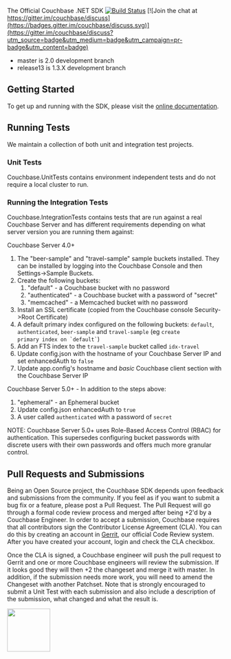 The Official Couchbase .NET SDK [![Build Status](http://sdkbuilds.sc.couchbase.com/buildStatus/icon?job=netclient-build-test)](http://sdkbuilds.sc.couchbase.com/job/netclient-build-test/) [![Join the chat at https://gitter.im/couchbase/discuss](https://badges.gitter.im/couchbase/discuss.svg)](https://gitter.im/couchbase/discuss?utm_source=badge&utm_medium=badge&utm_campaign=pr-badge&utm_content=badge)

* master is 2.0 development branch
* release13 is 1.3.X development branch

## Getting Started

To get up and running with the SDK, please visit the [online documentation](http://developer.couchbase.com/documentation/server/4.5/sdk/dotnet/start-using-sdk.html).

## Running Tests

We maintain a collection of both unit and integration test projects.

### Unit Tests

Couchbase.UnitTests contains environment independent tests and do not require a local cluster to run.

### Running the Integration Tests ##

Couchbase.IntegrationTests contains tests that are run against a real Couchbase Server and has different requirements depending on what server version you are running them against:

Couchbase Server 4.0+
1. The "beer-sample" and "travel-sample" sample buckets installed. They can be installed by logging into the Couchbase Console and then Settings->Sample Buckets.
2. Create the following buckets:
	1. "default" - a Couchbase bucket with no password
	2. "authenticated" - a Couchbase bucket with a password of "secret"
	3. "memcached" - a Memcached bucket with no password
3. Install an SSL certificate (copied from the Couchbase console Security->Root Certificate)
4. A default primary index configured on the following buckets: `default`, `authenticated`, `beer-sample` and `travel-sample` (eg <code>create primary index on &#96;default&#96;</code>)
5. Add an FTS index to the `travel-sample` bucket called `idx-travel`
6. Update config.json with the hostname of your Couchbase Server IP and set enhancedAuth to `false`
7. Update app.config's hostname and *basic* Couchbase client section with the Couchbase Server IP

Couchbase Server 5.0+ - In addition to the steps above:
1. "ephemeral" - an Ephemeral bucket
2. Update config.json enhancedAuth to `true`
3. A user called `authenticated` with a password of `secret`

NOTE: Couchbase Server 5.0+ uses Role-Based Access Control (RBAC) for authentication. This supersedes configuring bucket passwords with discrete users with their own passwords and offers much more granular control.

## Pull Requests and Submissions ##
Being an Open Source project, the Couchbase SDK depends upon feedback and submissions from the community. If you feel as if you want to submit a bug fix or a feature, please post a Pull Request. The Pull Request will go through a formal code review process and merged after being +2'd by a Couchbase Engineer. In order to accept a submission, Couchbase requires that all contributors sign the Contributor License Agreement (CLA). You can do this by creating an account in [Gerrit](http://review.couchbase.com), our official Code Review system. After you have created your account, login and check the CLA checkbox.

Once the CLA is signed, a Couchbase engineer will push the pull request to Gerrit and one or more Couchbase engineers will review the submission. If it looks good they will then +2 the changeset and merge it with master. In addition, if the submission needs more work, you will need to amend the Changeset with another Patchset. Note that is strongly encouraged to submit a Unit Test with each submission and also include a description of the submission, what changed and what the result is.

<img src="https://d3nmt5vlzunoa1.cloudfront.net/dotnet/files/2016/08/ReSharper2016_2_2_512x197.png" height="100"></img>
